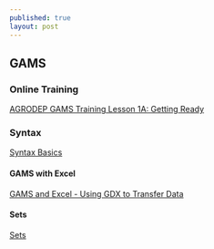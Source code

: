 ```yaml
---
published: true
layout: post
---
```

## GAMS


### Online Training 

[AGRODEP GAMS Training Lesson 1A: Getting Ready ](https://www.youtube.com/watch?v=eJUvgMvXaYM&list=PLku5ll-czTTjWoNBcvOpMl2U_vjXF8iH-)

### Syntax

[ Syntax Basics](https://www.youtube.com/watch?v=fbRbuAb7zEw)


#### GAMS with Excel

[GAMS and Excel - Using GDX to Transfer Data ](https://www.youtube.com/watch?v=5PEjOUOL3sU)

#### Sets

[Sets](https://www.youtube.com/watch?v=vUrL4o6kK1s)
